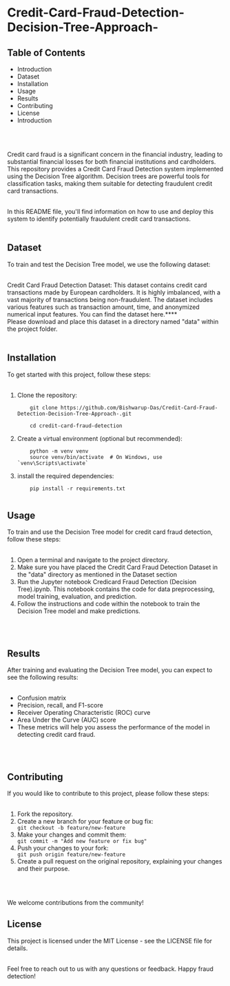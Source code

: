 # Credit-Card-Fraud-Detection-Decision-Tree-Approach-

## Table of Contents

<ul>
  <li>Introduction</li>
  <li>Dataset</li>
  <li>Installation</li>
  <li>Usage</li>
  <li>Results</li>
  <li>Contributing</li>
  <li>License</li>
  <li>Introduction</li>
</ul><br><br>

Credit card fraud is a significant concern in the financial industry, leading to substantial financial losses for both financial institutions and cardholders. This repository provides a Credit Card Fraud Detection system implemented using the Decision Tree algorithm. Decision trees are powerful tools for classification tasks, making them suitable for detecting fraudulent credit card transactions.<br><br>

In this README file, you'll find information on how to use and deploy this system to identify potentially fraudulent credit card transactions.<br><br>

## Dataset

To train and test the Decision Tree model, we use the following dataset:<br><br>

Credit Card Fraud Detection Dataset: This dataset contains credit card transactions made by European cardholders. It is highly imbalanced, with a vast majority of transactions being non-fraudulent. The dataset includes various features such as transaction amount, time, and anonymized numerical input features. You can find the dataset here.****<br>
Please download and place this dataset in a directory named "data" within the project folder.<br><br>

## Installation

To get started with this project, follow these steps: <br><br>

<ol>
  <li>Clone the repository:</li>
  <code>
    git clone https://github.com/Bishwarup-Das/Credit-Card-Fraud-Detection-Decision-Tree-Approach-.git<br>
    cd credit-card-fraud-detection
  </code>
  <li>Create a virtual environment (optional but recommended):</li>
  <code>
    python -m venv venv
    source venv/bin/activate  # On Windows, use `venv\Scripts\activate`
  </code>
  <li>install the required dependencies:</li>
  <code>
    pip install -r requirements.txt
  </code>
</ol>


## Usage

To train and use the Decision Tree model for credit card fraud detection, follow these steps:<br><br>
<ol>
  <li>Open a terminal and navigate to the project directory.</li>
  <li>Make sure you have placed the Credit Card Fraud Detection Dataset in the "data" directory as mentioned in the Dataset section </li>
  <li>Run the Jupyter notebook Credicard Fraud Detection (Decision Tree).ipynb. This notebook contains the code for data preprocessing, model   training, evaluation, and prediction.</li>
  <li>Follow the instructions and code within the notebook to train the Decision Tree model and make predictions.</li>
</ol><br><br>

## Results

After training and evaluating the Decision Tree model, you can expect to see the following results:<br><br>

<ul>
  <li>Confusion matrix</li>
  <li>Precision, recall, and F1-score</li>
  <li>Receiver Operating Characteristic (ROC) curve</li>
  <li>Area Under the Curve (AUC) score</li>
  <li>These metrics will help you assess the performance of the model in detecting credit card fraud.</li>
</ul><br><br>


## Contributing

If you would like to contribute to this project, please follow these steps:<br><br>

<ol>
  <li>Fork the repository.</li>
  <li>Create a new branch for your feature or bug fix:</li>
  <code>git checkout -b feature/new-feature</code> 
  <li>Make your changes and commit them:</li>
  <code>git commit -m "Add new feature or fix bug"</code>
  <li>Push your changes to your fork:</li>
  <code>git push origin feature/new-feature</code>
  <li>Create a pull request on the original repository, explaining your changes and their purpose.</li>
</ol><br><br>


We welcome contributions from the community!


## License

This project is licensed under the MIT License - see the LICENSE file for details.<br><br>

Feel free to reach out to us with any questions or feedback. Happy fraud detection!<br><br>

